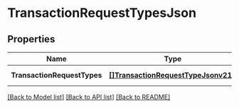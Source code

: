 # TransactionRequestTypesJson

## Properties
Name | Type | Description | Notes
------------ | ------------- | ------------- | -------------
**TransactionRequestTypes** | [**[]TransactionRequestTypeJsonv210**](TransactionRequestTypeJSONV210.md) |  | [default to null]

[[Back to Model list]](../README.md#documentation-for-models) [[Back to API list]](../README.md#documentation-for-api-endpoints) [[Back to README]](../README.md)


